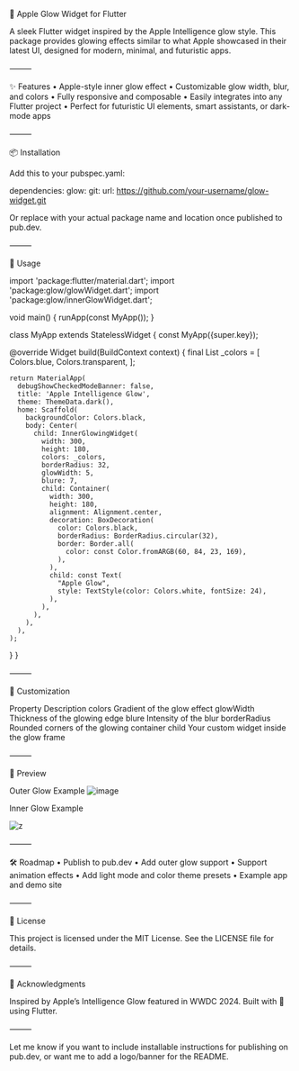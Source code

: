 
🔵 Apple Glow Widget for Flutter

A sleek Flutter widget inspired by the Apple Intelligence glow style. This package provides glowing effects similar to what Apple showcased in their latest UI, designed for modern, minimal, and futuristic apps.


⸻

✨ Features
	•	Apple-style inner glow effect
	•	Customizable glow width, blur, and colors
	•	Fully responsive and composable
	•	Easily integrates into any Flutter project
	•	Perfect for futuristic UI elements, smart assistants, or dark-mode apps

⸻

📦 Installation

Add this to your pubspec.yaml:

dependencies:
  glow:
    git:
      url: https://github.com/your-username/glow-widget.git

Or replace with your actual package name and location once published to pub.dev.

⸻

🚀 Usage

import 'package:flutter/material.dart';
import 'package:glow/glowWidget.dart';
import 'package:glow/innerGlowWidget.dart';

void main() {
  runApp(const MyApp());
}

class MyApp extends StatelessWidget {
  const MyApp({super.key});

  @override
  Widget build(BuildContext context) {
    final List<Color> _colors = [
      Colors.blue,
      Colors.transparent,
    ];

    return MaterialApp(
      debugShowCheckedModeBanner: false,
      title: 'Apple Intelligence Glow',
      theme: ThemeData.dark(),
      home: Scaffold(
        backgroundColor: Colors.black,
        body: Center(
          child: InnerGlowingWidget(
            width: 300,
            height: 180,
            colors: _colors,
            borderRadius: 32,
            glowWidth: 5,
            blure: 7,
            child: Container(
              width: 300,
              height: 180,
              alignment: Alignment.center,
              decoration: BoxDecoration(
                color: Colors.black,
                borderRadius: BorderRadius.circular(32),
                border: Border.all(
                  color: const Color.fromARGB(60, 84, 23, 169),
                ),
              ),
              child: const Text(
                "Apple Glow",
                style: TextStyle(color: Colors.white, fontSize: 24),
              ),
            ),
          ),
        ),
      ),
    );
  }
}


⸻

🧩 Customization

Property	Description
colors	Gradient of the glow effect
glowWidth	Thickness of the glowing edge
blure	Intensity of the blur
borderRadius	Rounded corners of the glowing container
child	Your custom widget inside the glow frame


⸻

📸 Preview

Outer Glow Example
![image](https://github.com/user-attachments/assets/bb6465d3-4626-4047-8c68-b48045809810)


Inner Glow Example

![z](https://github.com/user-attachments/assets/6e1c72a4-b2c1-4a9a-9014-4c48781dd4a3)


⸻

🛠️ Roadmap
	•	Publish to pub.dev
	•	Add outer glow support
	•	Support animation effects
	•	Add light mode and color theme presets
	•	Example app and demo site

⸻

📄 License

This project is licensed under the MIT License. See the LICENSE file for details.

⸻

🙌 Acknowledgments

Inspired by Apple’s Intelligence Glow featured in WWDC 2024. Built with 💙 using Flutter.

⸻

Let me know if you want to include installable instructions for publishing on pub.dev, or want me to add a logo/banner for the README.
